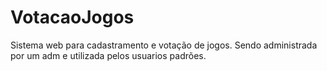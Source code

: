 # VotacaoJogos
Sistema web para cadastramento e votação de jogos. Sendo administrada por um adm e utilizada pelos usuarios padrões.
